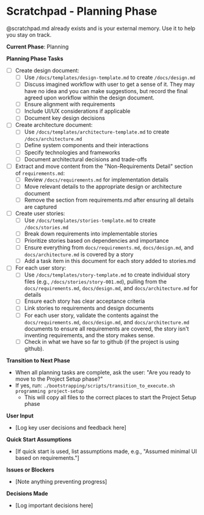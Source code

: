 # Scratchpad - Planning Phase

@scratchpad.md already exists and is your external memory. Use it to help you stay on track.

**Current Phase**: Planning

**Planning Phase Tasks**

- [ ] Create design document:
  - [ ] Use `/docs/templates/design-template.md` to create `/docs/design.md`
  - [ ] Discuss imagined workflow with user to get a sense of it. They may have no idea and you can make suggestions, but record the final agreed upon workflow within the design document.
  - [ ] Ensure alignment with requirements
  - [ ] Include UI/UX considerations if applicable
  - [ ] Document key design decisions
- [ ] Create architecture document:
  - [ ] Use `/docs/templates/architecture-template.md` to create `/docs/architecture.md`
  - [ ] Define system components and their interactions
  - [ ] Specify technologies and frameworks
  - [ ] Document architectural decisions and trade-offs
- [ ] Extract and move content from the "Non-Requirements Detail" section of `requirements.md`:
  - [ ] Review `/docs/requirements.md` for implementation details
  - [ ] Move relevant details to the appropriate design or architecture document
  - [ ] Remove the section from requirements.md after ensuring all details are captured
- [ ] Create user stories:
  - [ ] Use `/docs/templates/stories-template.md` to create `/docs/stories.md`
  - [ ] Break down requirements into implementable stories
  - [ ] Prioritize stories based on dependencies and importance
  - [ ] Ensure everything from `docs/requirements.md`, `docs/design.md`, and `docs/architecture.md` is covered by a story
  - [ ] Add a task item in this document for each story added to stories.md
- [ ] For each user story:
  - [ ] Use `/docs/templates/story-template.md` to create individual story files (e.g., `/docs/stories/story-001.md`), pulling from the `docs/requirements.md`, `docs/design.md`, and `docs/architecture.md` for details
  - [ ] Ensure each story has clear acceptance criteria
  - [ ] Link stories to requirements and design documents
  - [ ] For each user story, validate the contents against the `docs/requirements.md`, `docs/design.md`, and `docs/architecture.md` documents to ensure all requirements are covered, the story isn't inventing requirements, and the story makes sense.
  - [ ] Check in what we have so far to github (if the project is using github).

**Transition to Next Phase**

- When all planning tasks are complete, ask the user: "Are you ready to move to the Project Setup phase?"
- If yes, run: `./bootstrapping/scripts/transition_to_execute.sh programming project-setup`
  - This will copy all files to the correct places to start the Project Setup phase

**User Input**

- [Log key user decisions and feedback here]

**Quick Start Assumptions**

- [If quick start is used, list assumptions made, e.g., "Assumed minimal UI based on requirements."]

**Issues or Blockers**

- [Note anything preventing progress]

**Decisions Made**

- [Log important decisions here]
